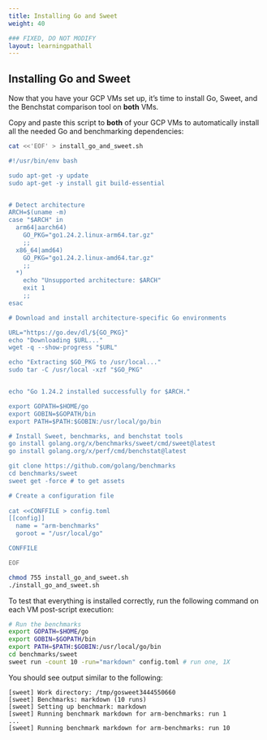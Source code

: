 ```yaml
---
title: Installing Go and Sweet
weight: 40

### FIXED, DO NOT MODIFY
layout: learningpathall
---
```


## Installing Go and Sweet
Now that you have your GCP VMs set up, it’s time to install Go, Sweet, and the Benchstat comparison tool on **both** VMs.

Copy and paste this script to **both** of your GCP VMs to automatically install all the needed Go and benchmarking dependencies: 

```bash
cat <<'EOF' > install_go_and_sweet.sh

#!/usr/bin/env bash

sudo apt-get -y update
sudo apt-get -y install git build-essential


# Detect architecture
ARCH=$(uname -m)
case "$ARCH" in
  arm64|aarch64)
    GO_PKG="go1.24.2.linux-arm64.tar.gz"
    ;;
  x86_64|amd64)
    GO_PKG="go1.24.2.linux-amd64.tar.gz"
    ;;
  *)
    echo "Unsupported architecture: $ARCH"
    exit 1
    ;;
esac

# Download and install architecture-specific Go environments

URL="https://go.dev/dl/${GO_PKG}"
echo "Downloading $URL..."
wget -q --show-progress "$URL"

echo "Extracting $GO_PKG to /usr/local..."
sudo tar -C /usr/local -xzf "$GO_PKG"


echo "Go 1.24.2 installed successfully for $ARCH."

export GOPATH=$HOME/go
export GOBIN=$GOPATH/bin
export PATH=$PATH:$GOBIN:/usr/local/go/bin

# Install Sweet, benchmarks, and benchstat tools
go install golang.org/x/benchmarks/sweet/cmd/sweet@latest
go install golang.org/x/perf/cmd/benchstat@latest

git clone https://github.com/golang/benchmarks
cd benchmarks/sweet
sweet get -force # to get assets

# Create a configuration file
    
cat <<CONFFILE > config.toml
[[config]]
  name = "arm-benchmarks"
  goroot = "/usr/local/go"

CONFFILE

EOF

chmod 755 install_go_and_sweet.sh
./install_go_and_sweet.sh

```

To test that everything is installed correctly, run the following command on each VM post-script execution:



```bash
# Run the benchmarks
export GOPATH=$HOME/go
export GOBIN=$GOPATH/bin
export PATH=$PATH:$GOBIN:/usr/local/go/bin
cd benchmarks/sweet
sweet run -count 10 -run="markdown" config.toml # run one, 1X
```

You should see output similar to the following:

```output
[sweet] Work directory: /tmp/gosweet3444550660
[sweet] Benchmarks: markdown (10 runs)
[sweet] Setting up benchmark: markdown
[sweet] Running benchmark markdown for arm-benchmarks: run 1
...
[sweet] Running benchmark markdown for arm-benchmarks: run 10
```
